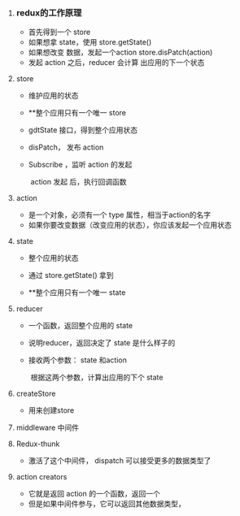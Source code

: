 1. ### redux的工作原理

   - 首先得到一个 store
   - 如果想拿 state，使用 store.getState()
   - 如果想改变 数据，发起一个action  store.disPatch(action)
   - 发起 action  之后，reducer  会计算 出应用的下一个状态

2. store

   - 维护应用的状态

   - **整个应用只有一个唯一 store

   - gdtState 接口，得到整个应用状态

   - disPatch， 发布 action

   - Subscribe ，监听 action  的发起

     ​		action  发起 后，执行回调函数

3. action

   - 是一个对象，必须有一个 type 属性，相当于action的名字
   - 如果你要改变数据（改变应用的状态），你应该发起一个应用状态

4. state

   - 整个应用的状态


   - 通过 store.getState()   拿到
   - **整个应用只有一个唯一 state

5. reducer
   - 一个函数，返回整个应用的  state

   - 说明reducer，返回决定了  state  是什么样子的

   - 接收两个参数： state  和action

     ​	根据这两个参数，计算出应用的下个   state

6. createStore
   -  用来创建store

7. middleware 中间件

8. Redux-thunk

   - 激活了这个中间件， dispatch 可以接受更多的数据类型了

9. action creators

   - 它就是返回 action 的一个函数，返回一个
   - 但是如果中间件参与，它可以返回其他数据类型，

   ​